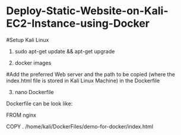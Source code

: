 # Deploy-Static-Website-on-Kali-EC2-Instance-using-Docker

#Setup Kali Linux

1) sudo apt-get update && apt-get upgrade

2) docker images

#Add the preferred Web server and the path to be copied (where the index.html file is stored in Kali Linux Machine) in the Dockerfile

3) nano Dockerfile


Dockerfile can be look like:

FROM nginx

COPY . /home/kali/DockerFiles/demo-for-docker/index.html


